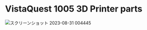 # VistaQuest 1005 3D Printer parts

![スクリーンショット 2023-08-31 004445](https://github.com/kimi-soft/3dcad_vistaquest_1005_battery_parts/assets/96122944/2d5aeb81-a0f5-42e2-9c78-a0e7cb729ac1)
